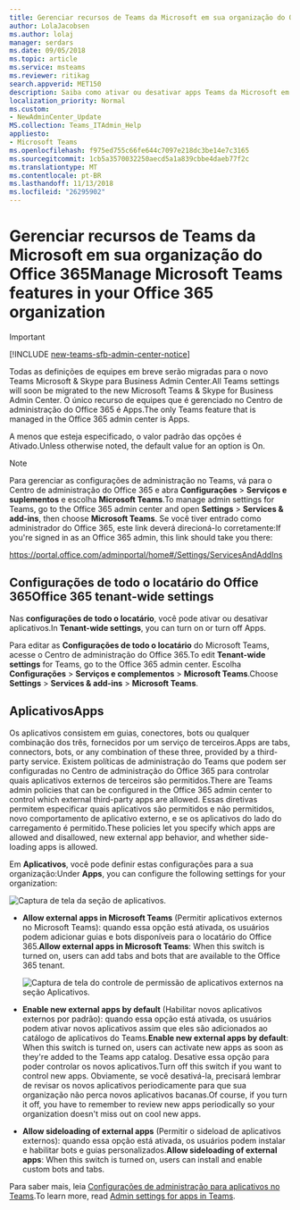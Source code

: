 ```yaml
---
title: Gerenciar recursos de Teams da Microsoft em sua organização do Office 365
author: LolaJacobsen
ms.author: lolaj
manager: serdars
ms.date: 09/05/2018
ms.topic: article
ms.service: msteams
ms.reviewer: ritikag
search.appverid: MET150
description: Saiba como ativar ou desativar apps Teams da Microsoft em sua organização do Office 365, incluindo guias, conectores, bots ou qualquer combinação dos três.
localization_priority: Normal
ms.custom:
- NewAdminCenter_Update
MS.collection: Teams_ITAdmin_Help
appliesto:
- Microsoft Teams
ms.openlocfilehash: f975ed755c66fe644c7097e218dc3be14e7c3165
ms.sourcegitcommit: 1cb5a3570032250aecd5a1a839cbbe4daeb77f2c
ms.translationtype: MT
ms.contentlocale: pt-BR
ms.lasthandoff: 11/13/2018
ms.locfileid: "26295902"
---
```

# <a name="manage-microsoft-teams-features-in-your-office-365-organization"></a><span data-ttu-id="63844-103">Gerenciar recursos de Teams da Microsoft em sua organização do Office 365</span><span class="sxs-lookup"><span data-stu-id="63844-103">Manage Microsoft Teams features in your Office 365 organization</span></span>

> [!IMPORTANT]
> [!INCLUDE [new-teams-sfb-admin-center-notice](includes/new-teams-sfb-admin-center-notice.md)]

<span data-ttu-id="63844-104">Todas as definições de equipes em breve serão migradas para o novo Teams Microsoft & Skype para Business Admin Center.</span><span class="sxs-lookup"><span data-stu-id="63844-104">All Teams settings will soon be migrated to the new Microsoft Teams & Skype for Business Admin Center.</span></span> <span data-ttu-id="63844-105">O único recurso de equipes que é gerenciado no Centro de administração do Office 365 é Apps.</span><span class="sxs-lookup"><span data-stu-id="63844-105">The only Teams feature that is managed in the Office 365 admin center is Apps.</span></span> 

<span data-ttu-id="63844-106">A menos que esteja especificado, o valor padrão das opções é Ativado.</span><span class="sxs-lookup"><span data-stu-id="63844-106">Unless otherwise noted, the default value for an option is On.</span></span>

> [!NOTE] 
> <span data-ttu-id="63844-107">Para gerenciar as configurações de administração no Teams, vá para o Centro de administração do Office 365 e abra **Configurações** > **Serviços e suplementos** e escolha **Microsoft Teams**.</span><span class="sxs-lookup"><span data-stu-id="63844-107">To manage admin settings for Teams, go to the Office 365 admin center and open **Settings** > **Services & add-ins**, then choose **Microsoft Teams**.</span></span> <span data-ttu-id="63844-108">Se você tiver entrado como administrador do Office 365, este link deverá direcioná-lo corretamente:</span><span class="sxs-lookup"><span data-stu-id="63844-108">If you're signed in as an Office 365 admin, this link should take you there:</span></span> 
>  
> https://portal.office.com/adminportal/home#/Settings/ServicesAndAddIns  

## <a name="office-365-tenant-wide-settings"></a><span data-ttu-id="63844-109">Configurações de todo o locatário do Office 365</span><span class="sxs-lookup"><span data-stu-id="63844-109">Office 365 tenant-wide settings</span></span> 

<span data-ttu-id="63844-110">Nas **configurações de todo o locatário**, você pode ativar ou desativar aplicativos.</span><span class="sxs-lookup"><span data-stu-id="63844-110">In **Tenant-wide settings**, you can turn on or turn off Apps.</span></span>

<span data-ttu-id="63844-111">Para editar as **Configurações de todo o locatário** do Microsoft Teams, acesse o Centro de administração do Office 365.</span><span class="sxs-lookup"><span data-stu-id="63844-111">To edit **Tenant-wide settings** for Teams, go to the Office 365 admin center.</span></span> <span data-ttu-id="63844-112">Escolha **Configurações** > **Serviços e complementos** > **Microsoft Teams**.</span><span class="sxs-lookup"><span data-stu-id="63844-112">Choose **Settings** > **Services & add-ins** > **Microsoft Teams**.</span></span>

## <a name="apps"></a><span data-ttu-id="63844-113">Aplicativos</span><span class="sxs-lookup"><span data-stu-id="63844-113">Apps</span></span>

<span data-ttu-id="63844-114">Os aplicativos consistem em guias, conectores, bots ou qualquer combinação dos três, fornecidos por um serviço de terceiros.</span><span class="sxs-lookup"><span data-stu-id="63844-114">Apps are tabs, connectors, bots, or any combination of these three, provided by a third-party service.</span></span> <span data-ttu-id="63844-115">Existem políticas de administração do Teams que podem ser configuradas no Centro de administração do Office 365 para controlar quais aplicativos externos de terceiros são permitidos.</span><span class="sxs-lookup"><span data-stu-id="63844-115">There are Teams admin policies that can be configured in the Office 365 admin center to control which external third-party apps are allowed.</span></span> <span data-ttu-id="63844-116">Essas diretivas permitem especificar quais aplicativos são permitidos e não permitidos, novo comportamento de aplicativo externo, e se os aplicativos do lado do carregamento é permitido.</span><span class="sxs-lookup"><span data-stu-id="63844-116">These policies let you specify which apps are allowed and disallowed, new external app behavior, and whether side-loading apps is allowed.</span></span> 

<span data-ttu-id="63844-117">Em **Aplicativos**, você pode definir estas configurações para a sua organização:</span><span class="sxs-lookup"><span data-stu-id="63844-117">Under **Apps**, you can configure the following settings for your organization:</span></span> 

![Captura de tela da seção de aplicativos.](media/Enable_Microsoft_Teams_features_in_your_Office_365_organization_image6.png)

- <span data-ttu-id="63844-119">**Allow external apps in Microsoft Teams** (Permitir aplicativos externos no Microsoft Teams): quando essa opção está ativada, os usuários podem adicionar guias e bots disponíveis para o locatário do Office 365.</span><span class="sxs-lookup"><span data-stu-id="63844-119">**Allow external apps in Microsoft Teams**: When this switch is turned on, users can add tabs and bots that are available to the Office 365 tenant.</span></span> 
 
    ![Captura de tela do controle de permissão de aplicativos externos na seção Aplicativos.](media/Enable_Microsoft_Teams_features_in_your_Office_365_organization_image6.2.png)

- <span data-ttu-id="63844-121">**Enable new external apps by default** (Habilitar novos aplicativos externos por padrão): quando essa opção está ativada, os usuários podem ativar novos aplicativos assim que eles são adicionados ao catálogo de aplicativos do Teams.</span><span class="sxs-lookup"><span data-stu-id="63844-121">**Enable new external apps by default**: When this switch is turned on, users can activate new apps as soon as they're added to the Teams app catalog.</span></span> <span data-ttu-id="63844-122">Desative essa opção para poder controlar os novos aplicativos.</span><span class="sxs-lookup"><span data-stu-id="63844-122">Turn off this switch if you want to control new apps.</span></span> <span data-ttu-id="63844-123">Obviamente, se você desativá-la, precisará lembrar de revisar os novos aplicativos periodicamente para que sua organização não perca novos aplicativos bacanas.</span><span class="sxs-lookup"><span data-stu-id="63844-123">Of course, if you turn it off, you have to remember to review new apps periodically so your organization doesn't miss out on cool new apps.</span></span> 

- <span data-ttu-id="63844-124">**Allow sideloading of external apps** (Permitir o sideload de aplicativos externos): quando essa opção está ativada, os usuários podem instalar e habilitar bots e guias personalizados.</span><span class="sxs-lookup"><span data-stu-id="63844-124">**Allow sideloading of external apps**: When this switch is turned on, users can install and enable custom bots and tabs.</span></span> 

<span data-ttu-id="63844-125">Para saber mais, leia [Configurações de administração para aplicativos no Teams](admin-settings.md).</span><span class="sxs-lookup"><span data-stu-id="63844-125">To learn more, read [Admin settings for apps in Teams](admin-settings.md).</span></span> 

